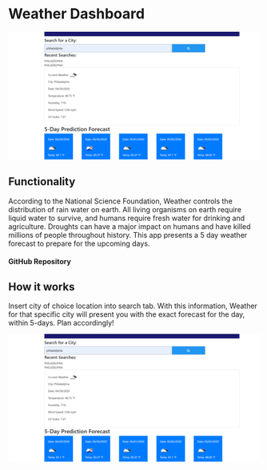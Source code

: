 # Weather Dashboard  


 ![Screenshot](assets/images/weatherdashboard.png)


## Functionality
According to the National Science Foundation, Weather controls the distribution of rain water on earth. All living organisms on earth require liquid water to survive, and humans require fresh water for drinking and agriculture. Droughts can have a major impact on humans and have killed millions of people throughout history.
This app presents a 5 day weather forecast to prepare for the upcoming days. 



 #### GitHub Repository


## How it works
Insert city of choice location into search tab. With this information, Weather for that specific city will present you with the exact forecast for the day, within 5-days. 
Plan accordingly!

 

 ![Screenshot](assets/images/weatherdashboard.png)

 